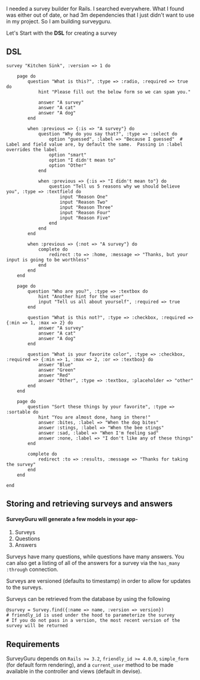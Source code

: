 I needed a survey builder for Rails.  I searched everywhere.  What I found was either out of
date, or had 3m dependencies that I just didn't want to use in my project.  So I am building
surveyguru.

Let's Start with the **DSL** for creating a survey

## DSL

	survey "Kitchen Sink", :version => 1 do
	
		page do
			question "What is this?", :type => :radio, :required => true do
				hint "Please fill out the below form so we can spam you."
				
				answer "A survey"
				answer "A cat"
				answer "A dog"
			end
			
			when :previous => {:is => "A survey"} do
				question "Why do you say that?", :type => :select do
					option "guessed", :label => "Because I guessed"  # Label and field value are, by default the same.  Passing in :label overrides the label
					option "smart"
					option "I didn't mean to"
					option "Other"
				end
				
				when :previous => {:is => "I didn't mean to"} do
					question "Tell us 5 reasons why we should believe you", :type => :textfield do
						input "Reason One"
						input "Reason Two"
						input "Reason Three"
						input "Reason Four"
						input "Reason Five"
					end
				end
			end
			
			when :previous => {:not => "A survey"} do
				complete do
					redirect :to => :home, :message => "Thanks, but your input is going to be worthless"
				end
			end
		end
		
		page do
			question "Who are you?", :type => :textbox do
				hint "Another hint for the user"
				input "Tell us all about yourself", :required => true
			end

			question "What is this not?", :type => :checkbox, :required => {:min => 1, :max => 2} do
				answer "A survey"
				answer "A cat"
				answer "A dog"
			end
			
			question "What is your favorite color", :type => :checkbox, :required => {:min => 1, :max => 2, :or => :textbox} do
				answer "Blue"
				answer "Green"
				answer "Red"
				answer "Other", :type => :textbox, :placeholder => "other"
			end
		end
		
		page do
			question "Sort these things by your favorite", :type => :sortable do
				hint "You are almost done, hang in there!"
				answer :bites, :label => "When the dog bites"
				answer :stings, :label => "When the bee stings"
				answer :sad, :label => "When I'm feeling sad"
				answer :none, :label => "I don't like any of these things"
			end
			
			complete do
				redirect :to => :results, :message => "Thanks for taking the survey"
			end
		end
	
	end
	
	
## Storing and retrieving surveys and answers

#### SurveyGuru will generate a few models in your app-

1. Surveys
2. Questions
3. Answers

Surveys have many questions, while questions have many answers.  You can also get a listing of all of
the answers for a survey via the `has_many :through` connection.

Surveys are versioned (defaults to timestamp) in order to allow for updates to the surveys.

Surveys can be retrieved from the database by using the following

	@survey = Survey.find({:name => name, :version => version})
	# friendly_id is used under the hood to parameterize the survey
	# If you do not pass in a version, the most recent version of the survey will be returned
	

## Requirements

SurveyGuru depends on `Rails >= 3.2`, `friendly_id >= 4.0.0`, `simple_form` (for default form rendering),
and a `current_user` method to be made available in the controller and views (default in devise).